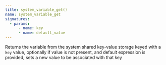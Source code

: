 ```yaml
---
title: system_variable_get()
name: system_variable_get
signatures:
  - params:
      - name: key
      - name: default_value
---
```


Returns the variable from the system shared key-value storage keyed with a `key`
value, optionally if value is not present, and default expression is provided,
sets a new value to be associated with that key
